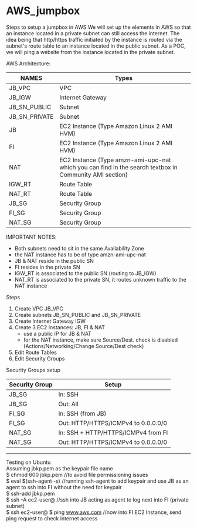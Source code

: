 # AWS_jumpbox
Steps to setup a jumpbox in AWS
We will set up the elements in AWS so that an instance located in a private subnet can still access the internet.
The idea being that http/https traffic initiated by the instance is routed via the subnet's route table
to an instance located in the public subnet.
As a POC, we will ping a website from the instance located in the private subnet.


AWS Architecture:

| NAMES | Types |
| --- | --- |
| JB_VPC | VPC |
| JB_IGW | Internet Gateway |
| JB_SN_PUBLIC | Subnet |
| JB_SN_PRIVATE | Subnet |
| JB | EC2 Instance (Type Amazon Linux 2 AMI HVM) |
| FI | EC2 Instance (Type Amazon Linux 2 AMI HVM) |
| NAT | EC2 Instance (Type amzn-ami-upc-nat which you can find in the search textbox in Community AMI section) |
| IGW_RT | Route Table |
| NAT_RT | Route Table |
| JB_SG | Security Group |
| FI_SG | Security Group |
| NAT_SG | Security Group |



IMPORTANT NOTES:  
* Both subnets need to sit in the same Availability Zone
* the NAT instance has to be of type amzn-ami-upc-nat
* JB & NAT reside in the public SN
* FI resides in the private SN
* IGW_RT is associated to the public SN (routing to JB_IGW)
* NAT_RT is associated to the private SN, it routes unknown traffic to the NAT instance

Steps
1. Create VPC JB_VPC
2. Create subnets JB_SN_PUBLIC and JB_SN_PRIVATE
3. Create Internet Gateway IGW
4. Create 3 EC2 Instances: JB, FI & NAT
      * use a public IP for JB & NAT
      * for the NAT instance, make sure Source/Dest. check is disabled (Actions/Networking/Change Source/Dest check)
5. Edit Route Tables
6. Edit Security Groups


Security Groups setup  

| Security Group | Setup|
| --- | --- |
| JB_SG | In:  SSH |
| JB_SG | Out: All |
| FI_SG | In:  SSH (from JB) |
| FI_SG | Out: HTTP/HTTPS/ICMPv4 to 0.0.0.0/0 |
| NAT_SG | In:  SSH + HTTP/HTTPS/ICMPv4 from FI |
| NAT_SG| Out: HTTP/HTTPS/ICMPv4 to 0.0.0.0/0 |


----------------------------------------------------  
Testing on Ubuntu  
Assuming jbkp.pem as the keypair file name  
$ chmod 600 jbkp.pem        //to avoid file permissioning issues  
$ eval $(ssh-agent -s)      //running ssh-agent to add keypair and use JB as an agent to ssh into FI without the need for keypair  
$ ssh-add jbkp.pem          
$ ssh -A ec2-user@<JB Public IP>      //ssh into JB acting as agent to log next into FI (private subnet)  
$ ssh ec2-user@<FI Private IP>
$ ping www.aws.com                    //now into FI EC2 Instance, send ping request to check internet access  
